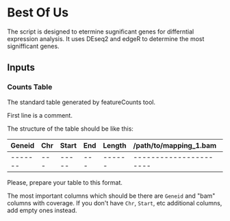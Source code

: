 # Best Of Us
The script is designed to etermine sugnificant genes for differntial expression analysis.
It uses DEseq2 and edgeR to determine the most signifficant genes.

## Inputs

### Counts Table

The standard table generated by featureCounts tool.

First line is a comment.

The structure of the table should be like this:

| Geneid  | Chr | Start | End | Length | /path/to/mapping_1.bam | /path/to/mapping_2.bam
| ------- | --- | ----- | --- | ------ | ---------------------- | ----------------------
| ------- | --- | ----- | --- | ------ | ---------------------- | ----------------------

Please, prepare your table to this format.

The most important columns which should be there are `Geneid` and "bam" columns with coverage.
If you don't have `Chr`, `Start`, etc additional columns, add empty ones instead.

